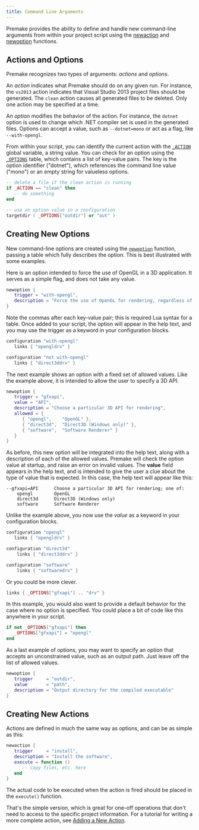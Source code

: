 ```yaml
---
title: Command Line Arguments
---
```


Premake provides the ability to define and handle new command-line arguments from within your project script using the [newaction](newaction.md) and [newoption](newoption.md) functions.

## Actions and Options

Premake recognizes two types of arguments: _actions_ and _options_.

An _action_ indicates what Premake should do on any given run. For instance, the `vs2013` action indicates that Visual Studio 2013 project files should be generated. The `clean` action causes all generated files to be deleted. Only one action may be specified at a time.

An _option_ modifies the behavior of the action. For instance, the `dotnet` option is used to change which .NET compiler set is used in the generated files. Options can accept a value, such as `--dotnet=mono` or act as a flag, like `--with-opengl`.

From within your script, you can identify the current action with the [`_ACTION`](_ACTION.md) global variable, a string value. You can check for an option using the [`_OPTIONS`](_OPTIONS.md) table, which contains a list of key-value pairs. The key is the option identifier ("dotnet"), which references the command line value ("mono") or an empty string for valueless options.

```lua
-- delete a file if the clean action is running
if _ACTION == "clean" then
   -- do something
end

-- use an option value in a configuration
targetdir ( _OPTIONS["outdir"] or "out" )
```

## Creating New Options

New command-line options are created using the [`newoption`](newoption.md) function, passing a table which fully describes the option. This is best illustrated with some examples.

Here is an option intended to force the use of OpenGL in a 3D application. It serves as a simple flag, and does not take any value.

```lua
newoption {
   trigger = "with-opengl",
   description = "Force the use of OpenGL for rendering, regardless of platform"
}
```

Note the commas after each key-value pair; this is required Lua syntax for a table. Once added to your script, the option will appear in the help text, and you may use the trigger as a keyword in your configuration blocks.

```lua
configuration "with-opengl"
   links { "opengldrv" }

configuration "not with-opengl"
   links { "direct3ddrv" }
```

The next example shows an option with a fixed set of allowed values. Like the example above, it is intended to allow the user to specify a 3D API.

```lua
newoption {
   trigger = "gfxapi",
   value = "API",
   description = "Choose a particular 3D API for rendering",
   allowed = {
      { "opengl",    "OpenGL" },
      { "direct3d",  "Direct3D (Windows only)" },
      { "software",  "Software Renderer" }
   }
}
```

As before, this new option will be integrated into the help text, along with a description of each of the allowed values. Premake will check the option value at startup, and raise an error on invalid values. The <b>value</b> field appears in the help text, and is intended to give the user a clue about the type of value that is expected. In this case, the help text will appear like this:

```
--gfxapi=API      Choose a particular 3D API for rendering; one of:
	opengl        OpenGL
	direct3d      Direct3D (Windows only)
	software      Software Renderer
```

Unlike the example above, you now use the _value_ as a keyword in your configuration blocks.

```lua
configuration "opengl"
   links { "opengldrv" }

configuration "direct3d"
    links { "direct3ddrv" }

configuration "software"
    links { "softwaredrv" }
```

Or you could be more clever.

```lua
links { _OPTIONS["gfxapi"] .. "drv" }
```

In this example, you would also want to provide a default behavior for the case where no option is specified. You could place a bit of code like this anywhere in your script.

```lua
if not _OPTIONS["gfxapi"] then
   _OPTIONS["gfxapi"] = "opengl"
end
```

As a last example of options, you may want to specify an option that accepts an unconstrained value, such as an output path. Just leave off the list of allowed values.

```lua
newoption {
   trigger     = "outdir",
   value       = "path",
   description = "Output directory for the compiled executable"
}
```


## Creating New Actions

Actions are defined in much the same way as options, and can be as simple as this:

```lua
newaction {
   trigger     = "install",
   description = "Install the software",
   execute = function ()
      -- copy files, etc. here
   end
}
```

The actual code to be executed when the action is fired should be placed in the `execute()` function.

That's the simple version, which is great for one-off operations that don't need to access to the specific project information. For a tutorial for writing a more complete action, see [Adding a New Action](Adding-New-Action.md).
